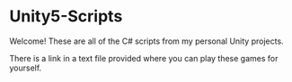 # Unity5-Scripts

Welcome! These are all of the C# scripts from my personal Unity projects.

There is a link in a text file provided where you can play these games for yourself.
